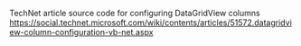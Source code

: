 TechNet article source code for configuring DataGridView columns
https://social.technet.microsoft.com/wiki/contents/articles/51572.datagridview-column-configuration-vb-net.aspx